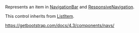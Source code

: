 Represents an item in [NavigationBar](/docs/controls/bootstrap4/NavigationBar/{branch}) and [ResponsiveNavigation](/docs/controls/bootstrap4/ResponsiveNavigation/{branch}).

This control inherits from [ListItem](/docs/controls/bootstrap4/ListItem/{branch}). 

<https://getbootstrap.com/docs/4.3/components/navs/>